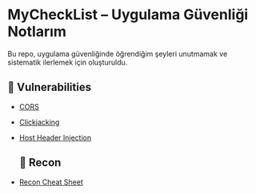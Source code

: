 # MyCheckList – Uygulama Güvenliği Notlarım
Bu repo, uygulama güvenliğinde öğrendiğim şeyleri unutmamak ve  sistematik ilerlemek için oluşturuldu.

## 📂 Vulnerabilities
- [CORS](./vulnerabilities/cors/README.md)
- [Clickjacking](./vulnerabilities/clickjacking/README.md)
- [Host Header Injection](./vulnerabilities/host-header-injection/README.md)

  ## 📂 Recon
- [Recon Cheat Sheet](./recon/recon.md)
